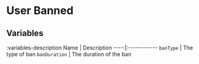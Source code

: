 # User Banned

## Variables
:variables-description
Name | Description
----:|:------------
`banType` | The type of ban
`banDuration` | The duration of the ban